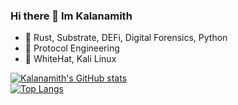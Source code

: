 ### Hi there 👋 Im Kalanamith 
- 🔭 Rust, Substrate, DEFi, Digital Forensics, Python
- 🌱 Protocol Engineering
- 🌱 WhiteHat, Kali Linux


[![Kalanamith's GitHub stats](https://github-readme-stats.vercel.app/api?username=kalanamith&count_private=truea&show_icons=true&theme=radical)](https://github.com/kalanamith/github-readme-stats)
<br>
[![Top Langs](https://github-readme-stats.vercel.app/api/top-langs/?username=kalanamith&layout=compacte&theme=radical)](https://github.com/kalanamith/github-readme-stats)

